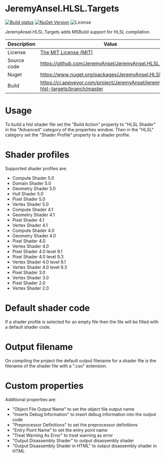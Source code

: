 # JeremyAnsel.HLSL.Targets

[![Build status](https://ci.appveyor.com/api/projects/status/hs5p3wsrvaj87kib/branch/master?svg=true)](https://ci.appveyor.com/project/JeremyAnsel/jeremyansel-hlsl-targets/branch/master)
[![NuGet Version](https://buildstats.info/nuget/JeremyAnsel.HLSL.Targets)](https://www.nuget.org/packages/JeremyAnsel.HLSL.Targets)
![License](https://img.shields.io/github/license/JeremyAnsel/JeremyAnsel.HLSL.Targets)

JeremyAnsel.HLSL.Targets adds MSBuild support for HLSL compilation.

Description     | Value
----------------|----------------
License         | [The MIT License (MIT)](https://github.com/JeremyAnsel/JeremyAnsel.HLSL.Targets/blob/master/LICENSE.txt)
Source code     | https://github.com/JeremyAnsel/JeremyAnsel.HLSL.Targets
Nuget           | https://www.nuget.org/packages/JeremyAnsel.HLSL.Targets
Build           | https://ci.appveyor.com/project/JeremyAnsel/jeremyansel-hlsl-targets/branch/master

# Usage

To build a hlsl shader file set the "Build Action" property to "HLSL Shader" in the "Advanced" category of the properties window.
Then in the "HLSL" category set the "Shader Profile" property to a shader profile.

# Shader profiles

Supported shader profiles are:
- Compute Shader 5.0
- Domain Shader 5.0
- Geometry Shader 5.0
- Hull Shader 5.0
- Pixel Shader 5.0
- Vertex Shader 5.0
- Compute Shader 4.1
- Geometry Shader 4.1
- Pixel Shader 4.1
- Vertex Shader 4.1
- Compute Shader 4.0
- Geometry Shader 4.0
- Pixel Shader 4.0
- Vertex Shader 4.0
- Pixel Shader 4.0 level 9.1
- Pixel Shader 4.0 level 9.3
- Vertex Shader 4.0 level 9.1
- Vertex Shader 4.0 level 9.3
- Pixel Shader 3.0
- Vertex Shader 3.0
- Pixel Shader 2.0
- Vertex Shader 2.0

# Default shader code

If a shader profile is selected for an empty file then the file will be filled with a default shader code.

# Output filename

On compiling the project the default output filename for a shader file is the filename of the shader file with a ".cso" extension.

# Custom properties

Additional properties are:
- "Object File Output Name" to set the object file output name
- "Inserts Debug Information" to insert debug information into the output code
- "Preprocessor Definitions" to set the preprocessor definitions
- "Entry Point Name" to set the entry point name
- "Treat Warning As Error" to treat warning as error
- "Output Disassembly Shader" to output disassembly shader
- "Output Disassembly Shader in HTML" to output disassembly shader in HTML
